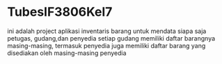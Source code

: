 # TubesIF3806Kel7

ini adalah project aplikasi inventaris barang untuk mendata siapa saja petugas, gudang,dan penyedia
setiap gudang memiliki daftar barangnya masing-masing, termasuk penyedia juga memiliki daftar barang yang disediakan
oleh masing-masing penyedia
